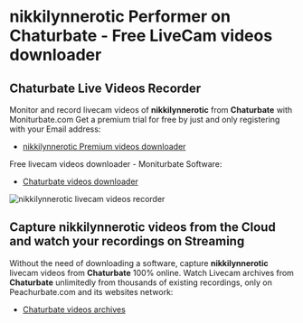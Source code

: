 # nikkilynnerotic Performer on Chaturbate - Free LiveCam videos downloader

## Chaturbate Live Videos Recorder

Monitor and record livecam videos of **nikkilynnerotic** from **Chaturbate** with Moniturbate.com
Get a premium trial for free by just and only registering with your Email address:
* [nikkilynnerotic Premium videos downloader](https://moniturbate.com/request-demo-licence-key.html)

Free livecam videos downloader - Moniturbate Software:
* [Chaturbate videos downloader](https://moniturbate.com/moniturbate-download-software.html)

![nikkilynnerotic livecam videos recorder](https://peachurnet.com/templates/moniturbate-software.png)


## Capture nikkilynnerotic videos from the Cloud and watch your recordings on Streaming

Without the need of downloading a software, capture **nikkilynnerotic** livecam videos from **Chaturbate** 100% online.
Watch Livecam archives from **Chaturbate** unlimitedly from thousands of existing recordings, only on Peachurbate.com and its websites network:
* [Chaturbate videos archives](https://peachurnet.com/)